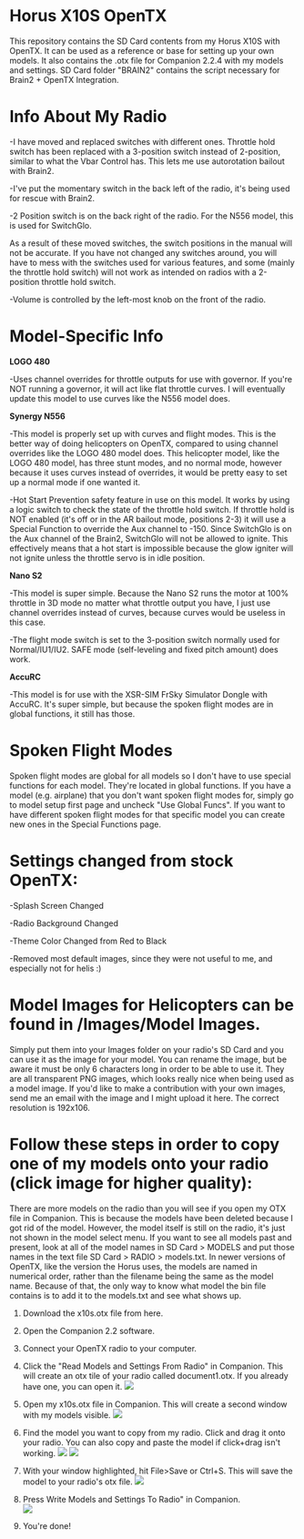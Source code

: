 # Horus X10S OpenTX
This repository contains the SD Card contents from my Horus X10S with OpenTX.  It can be used as a reference or base for setting up your own models.  It also contains the .otx file for Companion 2.2.4 with my models and settings.  SD Card folder "BRAIN2" contains the script necessary for Brain2 + OpenTX Integration.

# Info About My Radio
-I have moved and replaced switches with different ones.  Throttle hold switch has been replaced with a 3-position switch instead of 2-position, similar to what the Vbar Control has.  This lets me use autorotation bailout with Brain2.  

-I've put the momentary switch in the back left of the radio, it's being used for rescue with Brain2.

-2 Position switch is on the back right of the radio.  For the N556 model, this is used for SwitchGlo.

As a result of these moved switches, the switch positions in the manual will not be accurate.  If you have not changed any switches around, you will have to mess with the switches used for various features, and some (mainly the throttle hold switch) will not work as intended on radios with a 2-position throttle hold switch.

-Volume is controlled by the left-most knob on the front of the radio.

# Model-Specific Info
**LOGO 480**

-Uses channel overrides for throttle outputs for use with governor.  If you're NOT running a governor, it will act like flat throttle curves.  I will eventually update this model to use curves like the N556 model does.



**Synergy N556**

-This model is properly set up with curves and flight modes.  This is the better way of doing helicopters on OpenTX, compared to using channel overrides like the LOGO 480 model does.  This helicopter model, like the LOGO 480 model, has three stunt modes, and no normal mode, however because it uses curves instead of overrides, it would be pretty easy to set up a normal mode if one wanted it.

-Hot Start Prevention safety feature in use on this model.  It works by using a logic switch to check the state of the throttle hold switch.  If throttle hold is NOT enabled (it's off or in the AR bailout mode, positions 2-3) it will use a Special Function to override the Aux channel to -150.  Since SwitchGlo is on the Aux channel of the Brain2, SwitchGlo will not be allowed to ignite.  This effectively means that a hot start is impossible because the glow igniter will not ignite unless the throttle servo is in idle position.

**Nano S2**

-This model is super simple.  Because the Nano S2 runs the motor at 100% throttle in 3D mode no matter what throttle output you have, I just use channel overrides instead of curves, because curves would be useless in this case.  

-The flight mode switch is set to the 3-position switch normally used for Normal/IU1/IU2.  SAFE mode (self-leveling and fixed pitch amount) does work.

**AccuRC**

-This model is for use with the XSR-SIM FrSky Simulator Dongle with AccuRC.  It's super simple, but because the spoken flight modes are in global functions, it still has those. 

# Spoken Flight Modes
Spoken flight modes are global for all models so I don't have to use special functions for each model.  They're located in global functions.  If you have a model (e.g. airplane) that you don't want spoken flight modes for, simply go to model setup first page and uncheck "Use Global Funcs".  If you want to have different spoken flight modes for that specific model you can create new ones in  the Special Functions page.

# Settings changed from stock OpenTX:

-Splash Screen Changed

-Radio Background Changed

-Theme Color Changed from Red to Black

-Removed most default images, since they were not useful to me, and especially not for helis :)


# Model Images for Helicopters can be found in /Images/Model Images.  
Simply put them into your Images folder on your radio's SD Card and you can use it as the image for your model.  You can rename the image, but be aware it must be only 6 characters long in order to be able to use it.  They are all transparent PNG images, which looks really nice when being used as a model image.  If you'd like to make a contribution with your own images, send me an email with the image and I might upload it here.  The correct resolution is 192x106.


# Follow these steps in order to copy one of my models onto your radio (click image for higher quality):
There are more models on the radio than you will see if you open my OTX file in Companion.  This is because the models have been deleted because I got rid of the model.  However, the model itself is still on the radio, it's just not shown in the model select menu.  If you want to see all models past and present, look at all of the model names in SD Card > MODELS and put those names in the text file SD Card > RADIO > models.txt.  In newer versions of OpenTX, like the version the Horus uses, the models are named in numerical order, rather than the filename being the same as the model name.  Because of that, the only way to know what model the bin file contains is to add it to the models.txt and see what shows up.

1. Download the x10s.otx file from here.  

2. Open the Companion 2.2 software.

3. Connect your OpenTX radio to your computer.

4. Click the "Read Models and Settings From Radio" in Companion.  This will create an otx tile of your radio called document1.otx.  If you already have one, you can open it.
![](https://github.com/BladeScraper-Designs/Horus-X10S-OpenTX/blob/master/Images/HowTo/readmodels.png?raw=true)
5. Open my x10s.otx file in Companion. This will create a second window with my models visible.
![](https://github.com/BladeScraper-Designs/Horus-X10S-OpenTX/blob/master/Images/HowTo/openmine.png?raw=true)
6. Find the model you want to copy from my radio.  Click and drag it onto your radio.  You can also copy and paste the model if click+drag isn't working.
![](https://github.com/BladeScraper-Designs/Horus-X10S-OpenTX/blob/master/Images/HowTo/drag.png?raw=true)
![](https://github.com/BladeScraper-Designs/Horus-X10S-OpenTX/blob/master/Images/HowTo/copied.png?raw=true)
7. With your window highlighted, hit File>Save or Ctrl+S.  This will save the model to your radio's otx file.
![](https://github.com/BladeScraper-Designs/Horus-X10S-OpenTX/blob/master/Images/HowTo/save.png?raw=true)
8. Press Write Models and Settings To Radio" in Companion.  
![](https://github.com/BladeScraper-Designs/Horus-X10S-OpenTX/blob/master/Images/HowTo/write.png?raw=true)
9. You're done!
